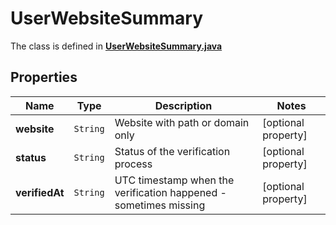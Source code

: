 

# UserWebsiteSummary

The class is defined in **[UserWebsiteSummary.java](../../src/main/java/org/openapitools/model/UserWebsiteSummary.java)**

## Properties

Name | Type | Description | Notes
------------ | ------------- | ------------- | -------------
**website** | `String` | Website with path or domain only |  [optional property]
**status** | `String` | Status of the verification process |  [optional property]
**verifiedAt** | `String` | UTC timestamp when the verification happened - sometimes missing |  [optional property]





